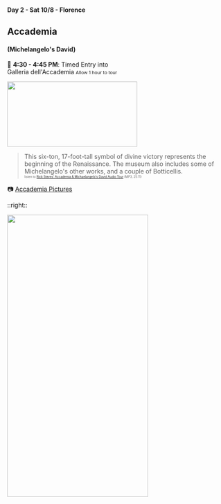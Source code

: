 #### Day 2 - Sat 10/8 - Florence
## **Accademia**
#### (Michelangelo's **David**)

🏰 **4:30 - 4:45 PM**: Timed Entry into <br>
Galleria dell'Accademia
<span style="font-size:75%">Allow 1 hour to tour</span>

<img src="/florence-statue-of-david.jpg" height="150" width="300" style="margin:auto"/>

<br>

> This six-ton, 17-foot-tall symbol of divine victory represents the beginning of the Renaissance.  The museum also includes some of Michelangelo's other works, and a couple of Botticellis.<br>
<span style="font-size:50%">listen to [Rick Steves' Accademia & Michaelangelo's David Audio Tour](https://podcasts.ricksteves.com/walkingtours/Accademia_David.mp3) (MP3, 25:11)</span>

📷 [Accademia Pictures](https://whimsytours.shootproof.com/gallery/19663345/album/13564586)

::right::

<img src="/accademia-floor-plan.png" height="650" width="325" style="margin:auto"/>